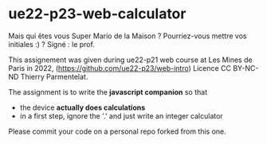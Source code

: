 # ue22-p23-web-calculator
Mais qui êtes vous Super Mario de la Maison ? Pourriez-vous mettre vos initiales :) ? Signé : le prof.

This assignement was given during ue22-p21 web course at Les Mines de Paris in 2022, (https://github.com/ue22-p23/web-intro) Licence CC BY-NC-ND Thierry Parmentelat.

The assignment is to write the **javascript companion** so that

* the device **actually does calculations**
* in a first step, ignore the '.' and just write an integer calculator

Please commit your code on a personal repo forked from this one.
